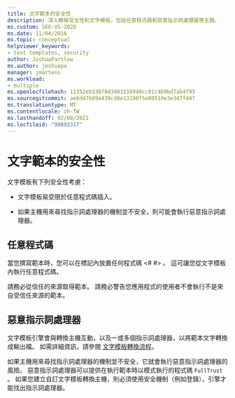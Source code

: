 ```yaml
---
title: 文字範本的安全性
description: 深入瞭解安全性和文字模板，包括任意程式碼和惡意指示詞處理器等主題。
ms.custom: SEO-VS-2020
ms.date: 11/04/2016
ms.topic: conceptual
helpviewer_keywords:
- text templates, security
author: JoshuaPartlow
ms.author: joshuapa
manager: jmartens
ms.workload:
- multiple
ms.openlocfilehash: 11352eb33070d3401516948cc01c4b9bd7ab4f95
ms.sourcegitcommit: ae6d47b09a439cd0e13180f5e89510e3e347fd47
ms.translationtype: MT
ms.contentlocale: zh-TW
ms.lasthandoff: 02/08/2021
ms.locfileid: "99893317"
---
```

# <a name="security-of-text-templates"></a>文字範本的安全性
文字模板有下列安全性考慮：

- 文字模板易受限於任意程式碼插入。

- 如果主機用來尋找指示詞處理器的機制並不安全，則可能會執行惡意指示詞處理器。

## <a name="arbitrary-code"></a>任意程式碼
 當您撰寫範本時，您可以在標記內放置任何程式碼 \<# #> 。 這可讓您從文字模板內執行任意程式碼。

 請務必從信任的來源取得範本。 請務必警告您應用程式的使用者不會執行不是來自受信任來源的範本。

## <a name="malicious-directive-processor"></a>惡意指示詞處理器
 文字模板引擎會與轉換主機互動，以及一或多個指示詞處理器，以將範本文字轉換成輸出檔。 如需詳細資訊，請參閱 [文字模板轉換流程](../modeling/the-text-template-transformation-process.md)。

 如果主機用來尋找指示詞處理器的機制並不安全，它就會執行惡意指示詞處理器的風險。 惡意指示詞處理器可以提供在執行範本時以模式執行的程式碼 `FullTrust` 。 如果您建立自訂文字模板轉換主機，則必須使用安全機制（例如登錄），引擎才能找出指示詞處理器。
